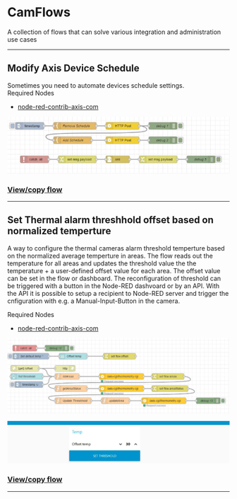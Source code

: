 # CamFlows
A collection of flows that can solve various integration and administration use cases

___
## Modify Axis Device Schedule
Sometimes you need to automate devices schedule settings.  
Required Nodes  
- [node-red-contrib-axis-com](https://flows.nodered.org/node/node-red-contrib-axis-com)
  
![Flow](pictures/ModifyAxisDeviceSchedule.jpeg)
  
### [View/copy flow](https://github.com/pandosme/flows/blob/master/flows/ModifyAxisDeviceSchedule.json)


___
## Set Thermal alarm threshhold offset based on normalized temperture
A way to configure the thermal cameras alarm threshold temperture based on the normalized average temperture in areas.  The flow reads out the temperature for all areas and updates
the threshold value the the temperature + a user-defined offset value for each area.  The offset value can be set in the flow or dashboard.
The reconfiguration of threshold can be triggered with a button in the Node-RED dashvoard or by an API.  With the API it is possible to setup a recipient to Node-RED server and trigger the cnfiguration with e.g. a Manual-Input-Button in the camera. 

Required Nodes  
- [node-red-contrib-axis-com](https://flows.nodered.org/node/node-red-contrib-axis-com)
  
![Flow](pictures/ThermalOffsetFlow.jpeg)

![Flow](pictures/ThermalOffsetDashboard.jpeg)
  
### [View/copy flow](https://github.com/pandosme/flows/blob/master/flows/ThermalTresholdOffset.json)


___
